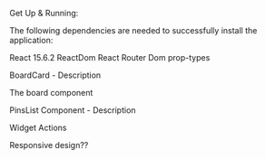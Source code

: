 
Get Up & Running: 

The following dependencies are needed to successfully install the application:

React 15.6.2
ReactDom 
React Router Dom
prop-types



BoardCard - Description

The board component

PinsList Component - Description

Widget Actions

Responsive design??